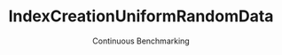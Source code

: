 ---
layout: default
title: IndexCreationUniformRandomData
subtitle: Continuous Benchmarking
selected: Micro
expanded: Benchmarking
benchmark: /individual_results/IndexCreationUniformRandomData.html
---